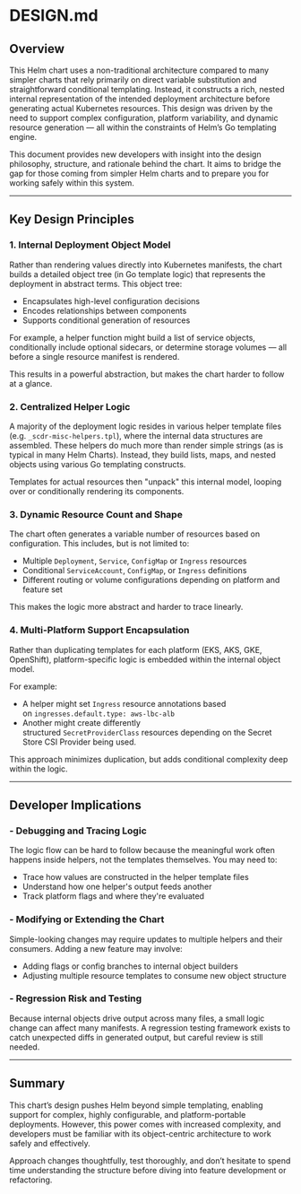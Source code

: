 # DESIGN.md

## Overview

This Helm chart uses a non-traditional architecture compared to many simpler charts that rely primarily on direct variable substitution and straightforward conditional templating. Instead, it constructs a rich, nested internal representation of the intended deployment architecture before generating actual Kubernetes resources. This design was driven by the need to support complex configuration, platform variability, and dynamic resource generation — all within the constraints of Helm’s Go templating engine.

This document provides new developers with insight into the design philosophy, structure, and rationale behind the chart. It aims to bridge the gap for those coming from simpler Helm charts and to prepare you for working safely within this system.

---

## Key Design Principles

### 1. **Internal Deployment Object Model**

Rather than rendering values directly into Kubernetes manifests, the chart builds a detailed object tree (in Go template logic) that represents the deployment in abstract terms. This object tree:

- Encapsulates high-level configuration decisions
- Encodes relationships between components
- Supports conditional generation of resources

For example, a helper function might build a list of service objects, conditionally include optional sidecars, or determine storage volumes — all before a single resource manifest is rendered.

This results in a powerful abstraction, but makes the chart harder to follow at a glance.

### 2. **Centralized Helper Logic**

A majority of the deployment logic resides in various helper template files (e.g. `_scdr-misc-helpers.tpl`), where the internal data structures are assembled. These helpers do much more than render simple strings (as is typical in many Helm Charts). Instead, they build lists, maps, and nested objects using various Go templating constructs.

Templates for actual resources then "unpack" this internal model, looping over or conditionally rendering its components.

### 3. **Dynamic Resource Count and Shape**

The chart often generates a variable number of resources based on configuration. This includes, but is not limited to:

- Multiple `Deployment`, `Service`, `ConfigMap` or `Ingress` resources
- Conditional `ServiceAccount`, `ConfigMap`, or `Ingress` definitions
- Different routing or volume configurations depending on platform and feature set

This makes the logic more abstract and harder to trace linearly.

### 4. **Multi-Platform Support Encapsulation**

Rather than duplicating templates for each platform (EKS, AKS, GKE, OpenShift), platform-specific logic is embedded within the internal object model.

For example:

- A helper might set `Ingress` resource annotations based on `ingresses.default.type: aws-lbc-alb` 
- Another might create differently structured `SecretProviderClass` resources depending on the Secret Store CSI Provider being used.

This approach minimizes duplication, but adds conditional complexity deep within the logic.

---

## Developer Implications

### - **Debugging and Tracing Logic**

The logic flow can be hard to follow because the meaningful work often happens inside helpers, not the templates themselves. You may need to:

- Trace how values are constructed in the helper template files
- Understand how one helper's output feeds another
- Track platform flags and where they're evaluated

### - **Modifying or Extending the Chart**

Simple-looking changes may require updates to multiple helpers and their consumers. Adding a new feature may involve:

- Adding flags or config branches to internal object builders
- Adjusting multiple resource templates to consume new object structure

### - **Regression Risk and Testing**

Because internal objects drive output across many files, a small logic change can affect many manifests. A regression testing framework exists to catch unexpected diffs in generated output, but careful review is still needed.

---

## Summary

This chart’s design pushes Helm beyond simple templating, enabling support for complex, highly configurable, and platform-portable deployments. However, this power comes with increased complexity, and developers must be familiar with its object-centric architecture to work safely and effectively.

Approach changes thoughtfully, test thoroughly, and don’t hesitate to spend time understanding the structure before diving into feature development or refactoring.
